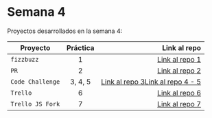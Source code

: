 # Semana 4 

Proyectos desarrollados en la semana 4:

| Proyecto | Práctica | Link al repo |
| ------------- |:-------------:| -----:|
|`fizzbuzz`|1|[Link al repo 1](https://github.com/AlfredoBonell/refactoring_fizzbuzz)|
|`PR`|2|[Link al repo 2](https://github.com/AlfredoBonell/api_fizzbuzz_v1)|
|`Code Challenge`|3, 4, 5|[Link al repo 3](https://github.com/AlfredoBonell/fizzbuzz)[Link al repo 4 - 5](https://github.com/AlfredoBonell/Code-Challenge)|
|`Trello`|6|[Link al repo 6](https://github.com/LaunchX-InnovaccionVirtual/MissionNodeJS)|
|`Trello JS Fork`|7|[Link al repo 7](https://github.com/LaunchX-InnovaccionVirtual/MissionNodeJS)|